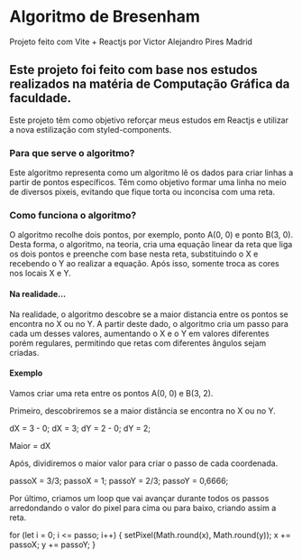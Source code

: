 # Algoritmo de Bresenham

Projeto feito com Vite + Reactjs por Victor Alejandro Pires Madrid

## Este projeto foi feito com base nos estudos realizados na matéria de Computação Gráfica da faculdade.

Este projeto têm como objetivo reforçar meus estudos em Reactjs e utilizar a nova estilização com styled-components.

### Para que serve o algoritmo?

Este algoritmo representa como um algoritmo lê os dados para criar linhas a partir de pontos específicos. Têm como objetivo formar uma linha no meio de diversos pixeis, evitando que fique torta ou inconcisa com uma reta.

### Como funciona o algoritmo?

O algoritmo recolhe dois pontos, por exemplo, ponto A(0, 0) e ponto B(3, 0). Desta forma, o algoritmo, na teoria, cria uma equação linear da reta que liga os dois pontos e preenche com base nesta reta, substituindo o X e recebendo o Y ao realizar a equação. Após isso, somente troca as cores nos locais X e Y.

#### Na realidade...

Na realidade, o algoritmo descobre se a maior distancia entre os pontos se encontra no X ou no Y. A partir deste dado, o algoritmo cria um passo para cada um desses valores, aumentando o X e o Y em valores diferentes porém regulares, permitindo que retas com diferentes ângulos sejam criadas.

#### Exemplo

Vamos criar uma reta entre os pontos A(0, 0) e B(3, 2).

Primeiro, descobriremos se a maior distância se encontra no X ou no Y.

dX = 3 - 0; dX = 3;
dY = 2 - 0; dY = 2;

Maior = dX

Após, dividiremos o maior valor para criar o passo de cada coordenada.

passoX = 3/3; passoX = 1;
passoY = 2/3; passoY = 0,6666;

Por último, criamos um loop que vai avançar durante todos os passos arredondando o valor do pixel para cima ou para baixo, criando assim a reta.

for (let i = 0; i <= passo; i++) {
    setPixel(Math.round(x), Math.round(y));
    x += passoX;
    y += passoY;
}
